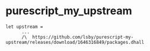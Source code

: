 # purescript_my_upstream

```
let upstream =
      ...
      /\  https://github.com/lsby/purescript-my-upstream/releases/download/1646316849/packages.dhall
